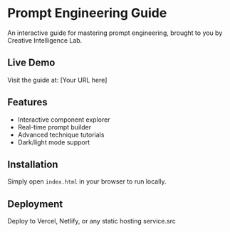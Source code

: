# Prompt Engineering Guide

An interactive guide for mastering prompt engineering, brought to you by Creative Intelligence Lab.

## Live Demo
Visit the guide at: [Your URL here]

## Features
- Interactive component explorer
- Real-time prompt builder
- Advanced technique tutorials
- Dark/light mode support

## Installation
Simply open `index.html` in your browser to run locally.

## Deployment
Deploy to Vercel, Netlify, or any static hosting service.src